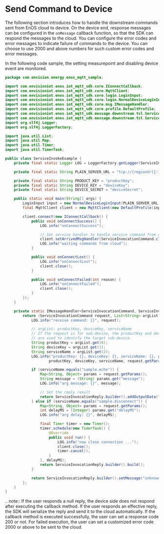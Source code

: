# Send Command to Device

The following section introduces how to handle the downstream commands sent from EnOS cloud to device. On the device end, response messages can be configured in the `onMessage` callback function, so that the SDK can respond the messages to the cloud. You can configure the error codes and error messages to indicate failure of commands to the device. You can choose to use 2000 and above numbers for such custom error codes and error messages.

In the following code sample, the setting measurepoint and disabling device event are monitored.

```java
package com.envision.energy.enos_mqtt_sample;

import com.envisioniot.enos.iot_mqtt_sdk.core.IConnectCallback;
import com.envisioniot.enos.iot_mqtt_sdk.core.MqttClient;
import com.envisioniot.enos.iot_mqtt_sdk.core.login.LoginInput;
import com.envisioniot.enos.iot_mqtt_sdk.core.login.NormalDeviceLoginInput;
import com.envisioniot.enos.iot_mqtt_sdk.core.msg.IMessageHandler;
import com.envisioniot.enos.iot_mqtt_sdk.core.profile.DefaultProfile;
import com.envisioniot.enos.iot_mqtt_sdk.message.downstream.tsl.ServiceInvocationCommand;
import com.envisioniot.enos.iot_mqtt_sdk.message.downstream.tsl.ServiceInvocationReply;
import org.slf4j.Logger;
import org.slf4j.LoggerFactory;

import java.util.List;
import java.util.Map;
import java.util.Timer;
import java.util.TimerTask;

public class ServiceInvokeExample {
    private final static Logger LOG = LoggerFactory.getLogger(ServiceInvokeExample.class);

    private final static String PLAIN_SERVER_URL = "tcp://{regionUrl}:11883";

    private final static String PRODUCT_KEY = "productKey";
    private final static String DEVICE_KEY = "deviceKey";
    private final static String DEVICE_SECRET = "deviceSecret";

    public static void main(String[] args) {
        LoginInput input = new NormalDeviceLoginInput(PLAIN_SERVER_URL, PRODUCT_KEY, DEVICE_KEY, DEVICE_SECRET);
        final MqttClient client = new MqttClient(new DefaultProfile(input));

        client.connect(new IConnectCallback() {
            public void onConnectSuccess() {
                LOG.info("onConnectSuccess");

                // Set service handler to handle service command from cloud
                client.setArrivedMsgHandler(ServiceInvocationCommand.class, createServiceCommandHandler(client));
                LOG.info("waiting commands from cloud");
            }

            public void onConnectLost() {
                LOG.info("onConnectLost");
                client.close();
            }

            public void onConnectFailed(int reason) {
                LOG.info("onConnectFailed");
                client.close();
            }
        });
    }

    private static IMessageHandler<ServiceInvocationCommand, ServiceInvocationReply> createServiceCommandHandler(final MqttClient client) {
        return (ServiceInvocationCommand request, List<String> argList) -> {
            LOG.info("receive command: {}", request);

            // argList: productKey, deviceKey, serviceName
            // If the request is for sub-device, the productKey and deviceKey
            // are used to identify the target sub-device.
            String productKey = argList.get(0);
            String deviceKey = argList.get(1);
            String serviceName = argList.get(2);
            LOG.info("productKey: {}, deviceKey: {}, serviceName: {}, params: {}",
                    productKey, deviceKey, serviceName, request.getParams());

            if (serviceName.equals("sample.echo")) {
                Map<String, Object> params = request.getParams();
                String message = (String) params.get("message");
                LOG.info("arg message: {}", message);

                // Set the reply result
                return ServiceInvocationReply.builder().addOutputData("reply", message).build();
            } else if (serviceName.equals("sample.disconnect")) {
                Map<String, Object> params = request.getParams();
                int delayMS = (Integer) params.get("delayMS");
                LOG.info("arg delay: {}", delayMS);

                final Timer timer = new Timer();
                timer.schedule(new TimerTask() {
                    @Override
                    public void run() {
                        LOG.info("now close connection ...");
                        client.close();
                        timer.cancel();
                    }
                }, delayMS);
                return ServiceInvocationReply.builder().build();
            }

            return ServiceInvocationReply.builder().setMessage("unknown service: " + serviceName).setCode(220).build();
        };
    }
}

```

.. note:: If the user responds a null reply, the device side does not respond after executing the callback method. If the user responds an effective reply, the SDK will serialize the reply and send it to the cloud automatically. If the callback method is executed successfully, the user can set a response code 200 or not. For failed execution, the user can set a customized error code 2000 or above to be sent to the cloud. 

<!--End-->